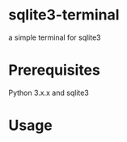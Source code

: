 # sqlite3-terminal
a simple terminal for sqlite3

# Prerequisites
Python 3.x.x and sqlite3

# Usage

